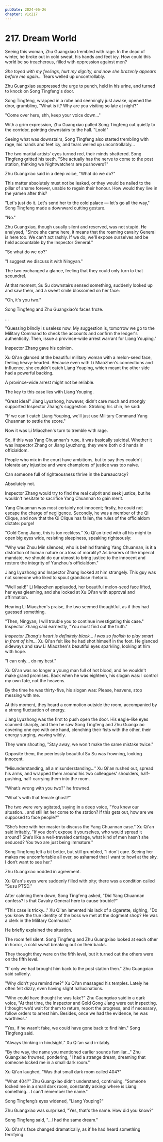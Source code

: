 ```yaml
---
pubDate: 2024-06-26
chapter: v1c217
---
```


# 217. Dream World

Seeing this woman, Zhu Guangxiao trembled with rage. In the dead of winter, he broke out in cold sweat, his hands and feet icy. How could this world be so treacherous, filled with oppression against men?

*She toyed with my feelings, hurt my dignity, and now she brazenly appears before me again...* Tears welled up uncontrollably.

Zhu Guangxiao suppressed the urge to punch, held in his urine, and turned to knock on Song Tingfeng's door.

Song Tingfeng, wrapped in a robe and seemingly just awake, opened the door, grumbling, "What is it? Why are you visiting so late at night?"

"Come over here, shh, keep your voice down..."

With a grim expression, Zhu Guangxiao pulled Song Tingfeng out quietly to the corridor, pointing downstairs to the hall. "Look!"

Seeing what was downstairs, Song Tingfeng also started trembling with rage, his hands and feet icy, and tears welled up uncontrollably...

The two martial artists' eyes turned red, their minds shattered. Song Tingfeng gritted his teeth, "She actually has the nerve to come to the post station, thinking we Nightwatchers are pushovers?"

Zhu Guangxiao said in a deep voice, "What do we do?"

This matter absolutely must not be leaked, or they would be nailed to the pillar of shame forever, unable to regain their honour. How would they live in the yamen after this?

"Let's just do it. Let's send her to the cold palace — let's go all the way," Song Tingfeng made a downward cutting gesture.

"No."

Zhu Guangxiao, though usually silent and reserved, was not stupid. He analysed, "Since she came here, it means that the roaming cavalry General is here too. We can't act rashly. If we do, we'll expose ourselves and be held accountable by the Inspector General."

"So what do we do?"

"I suggest we discuss it with Ningyan."

The two exchanged a glance, feeling that they could only turn to that scoundrel.

At that moment, Su Su downstairs sensed something, suddenly looked up and saw them, and a sweet smile blossomed on her face:

"Oh, it's you two."

Song Tingfeng and Zhu Guangxiao's faces froze.

…

"Guessing blindly is useless now. My suggestion is, tomorrow we go to the Military Command to check the accounts and confirm the ledger's authenticity. Then, issue a province-wide arrest warrant for Liang Youping."

Inspector Zhang gave his opinion.

Xu Qi'an glanced at the beautiful military woman with a melon-seed face, feeling heavy-hearted. Because even with Li Miaozhen's connections and influence, she couldn't catch Liang Youping, which meant the other side had a powerful backing.

A province-wide arrest might not be reliable.

The key to this case lies with Liang Youping.

"Great idea!" Jiang Lyuzhong, however, didn't care much and strongly supported Inspector Zhang's suggestion. Stroking his chin, he said:

"If we can't catch Liang Youping, we'll just use Military Command Yang Chuannan to settle the score."

Now it was Li Miaozhen's turn to tremble with rage.

So, if this was Yang Chuannan's ruse, it was basically suicidal. Whether it was Inspector Zhang or Jiang Lyuzhong, they were both old hands in officialdom.

People who mix in the court have ambitions, but to say they couldn't tolerate any injustice and were champions of justice was too naive.

Can someone full of righteousness thrive in the bureaucracy?

Absolutely not.

Inspector Zhang would try to find the real culprit and seek justice, but he wouldn't hesitate to sacrifice Yang Chuannan to gain merit.

Yang Chuannan was most certainly not innocent; firstly, he could not escape the charge of negligence. Secondly, he was a member of the Qi Clique, and now that the Qi Clique has fallen, the rules of the officialdom dictate: purge!

"Gold Gong Jiang, this is too reckless." Xu Qi'an tried with all his might to open big eyes wide, resisting sleepiness, speaking righteously:

"Why was Zhou Min silenced, who is behind framing Yang Chuannan, is it a distortion of human nature or a loss of morality? As bearers of the imperial mandate, we should do our utmost to bring justice to the innocent and restore the integrity of Yunzhou's officialdom."

Jiang Lyuzhong and Inspector Zhang looked at him strangely. This guy was not someone who liked to spout grandiose rhetoric.

"Well said!" Li Miaozhen applauded, her beautiful melon-seed face lifted, her eyes gleaming, and she looked at Xu Qi'an with approval and affirmation.

Hearing Li Miaozhen's praise, the two seemed thoughtful, as if they had guessed something.

"Then, Ningyan, I will trouble you to continue investigating this case." Inspector Zhang said earnestly, "You must find out the truth."

*Inspector Zhang's heart is definitely black... I was so foolish to play smart in front of him...* Xu Qi'an felt like he had shot himself in the foot. He glanced sideways and saw Li Miaozhen's beautiful eyes sparkling, looking at him with hope.

"I can only... do my best."

Xu Qi'an was no longer a young man full of hot blood, and he wouldn't make grand promises. Back when he was eighteen, his slogan was: I control my own fate, not the heavens.

By the time he was thirty-five, his slogan was: Please, heavens, stop messing with me.

At this moment, they heard a commotion outside the room, accompanied by a strong fluctuation of energy.

Jiang Lyuzhong was the first to push open the door. His eagle-like eyes scanned sharply, and then he saw Song Tingfeng and Zhu Guangxiao covering one eye with one hand, clenching their fists with the other, their energy surging, waving wildly.

They were shouting, "Stay away, we won't make the same mistake twice."

Opposite them, the peerlessly beautiful Su Su was frowning, looking innocent.

"Misunderstanding, all a misunderstanding..." Xu Qi'an rushed out, spread his arms, and wrapped them around his two colleagues' shoulders, half-pushing, half-carrying them into the room.

"What’s wrong with you two?" he frowned.

"What's with that female ghost?"

The two were very agitated, saying in a deep voice, "You knew our situation... and still let her come to the station? If this gets out, how are we supposed to face people?"

"She’s here with her master to discuss the Yang Chuannan case." Xu Qi'an said irritably, "If you don't expose it yourselves, who would spread it around? She’s like a well-traveled carriage, what kind of men hasn’t she seduced? You two are just being immature."

Song Tingfeng felt a bit better, but still grumbled, "I don't care. Seeing her makes me uncomfortable all over, so ashamed that I want to howl at the sky. I don’t want to see her."

Zhu Guangxiao nodded in agreement.

Xu Qi'an's eyes were suddenly filled with pity; there was a condition called "Susu PTSD."

After calming them down, Song Tingfeng asked, "Did Yang Chuannan confess? Is that Cavalry General here to cause trouble?"

"This case is tricky..." Xu Qi'an lamented his lack of a cigarette, sighing, "Do you know the true identity of the boss we met at the dogmeat shop? He was a clerk in the Military Command."

He briefly explained the situation.

The room fell silent. Song Tingfeng and Zhu Guangxiao looked at each other in horror, a cold sweat breaking out on their backs.

They thought they were on the fifth level, but it turned out the others were on the fifth level.

"If only we had brought him back to the post station then." Zhu Guangxiao said sullenly.

"Why didn’t you remind me?" Xu Qi'an massaged his temples. Lately he often felt dizzy, even having slight hallucinations.

"Who could have thought he was fake?" Zhu Guangxiao said in a dark voice, "At that time, the Inspector and Gold Gong Jiang were out inspecting. I thought we’d wait for them to return, report the progress, and if necessary, follow orders to arrest him. Besides, once we had the evidence, he was worthless."

"Yes, if he wasn’t fake, we could have gone back to find him." Song Tingfeng said.

"Always thinking in hindsight." Xu Qi'an said irritably.

"By the way, the name you mentioned earlier sounds familiar..." Zhu Guangxiao frowned, pondering, "I had a strange dream, dreaming that someone locked me in a small dark room."

Xu Qi'an laughed, "Was that small dark room called 404?"

"What 404?" Zhu Guangxiao didn’t understand, continuing, "Someone locked me in a small dark room, constantly asking: where is Liang something... I can't remember the name."

Song Tingfeng’s eyes widened, "Liang Youping?"

Zhu Guangxiao was surprised, "Yes, that's the name. How did you know?"

Song Tingfeng said, "...I had the same dream."

Xu Qi'an's face changed dramatically, as if he had heard something terrifying.

